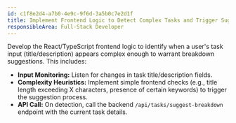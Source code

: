 ```yaml
---
id: c1f8e2d4-a7b0-4e9c-9f6d-3a5b0c7e2d1f
title: Implement Frontend Logic to Detect Complex Tasks and Trigger Suggestions
responsibleArea: Full-Stack Developer
---
```

Develop the React/TypeScript frontend logic to identify when a user's task input (title/description) appears complex enough to warrant breakdown suggestions. This includes:
*   **Input Monitoring:** Listen for changes in task title/description fields.
*   **Complexity Heuristics:** Implement simple frontend checks (e.g., title length exceeding X characters, presence of certain keywords) to trigger the suggestion process.
*   **API Call:** On detection, call the backend `/api/tasks/suggest-breakdown` endpoint with the current task details.